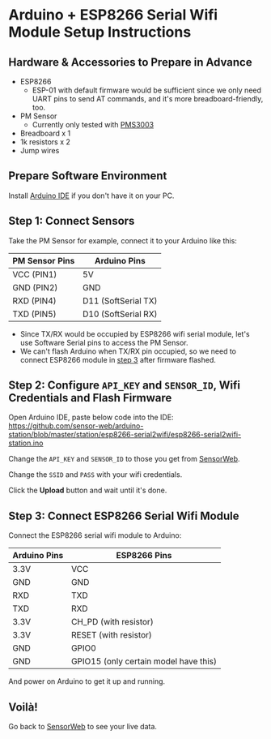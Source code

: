 Arduino + ESP8266 Serial Wifi Module Setup Instructions
=======================================================

## Hardware & Accessories to Prepare in Advance

- ESP8266
    + ESP-01 with default firmware would be sufficient since we only need UART pins to send AT commands, and it's more breadboard-friendly, too.
- PM Sensor
    + Currently only tested with [PMS3003][PMS3003]
- Breadboard x 1
- 1k resistors x 2
- Jump wires

## Prepare Software Environment

Install [Arduino IDE][arduino-download] if you don't have it on your PC.

## Step 1: Connect Sensors

Take the PM Sensor for example, connect it to your Arduino like this:

PM Sensor Pins| Arduino Pins
---------- | ----------
VCC (PIN1) | 5V
GND (PIN2) | GND
RXD (PIN4) | D11 (SoftSerial TX)
TXD (PIN5) | D10 (SoftSerial RX)

* Since TX/RX would be occupied by ESP8266 wifi serial module, let's use Software Serial pins to access the PM Sensor.
* We can't flash Arduino when TX/RX pin occupied, so we need to connect ESP8266 module in [step 3][step-3] after firmware flashed.

## Step 2: Configure `API_KEY` and `SENSOR_ID`, Wifi Credentials and Flash Firmware

Open Arduino IDE, paste below code into the IDE:
https://github.com/sensor-web/arduino-station/blob/master/station/esp8266-serial2wifi/esp8266-serial2wifi-station.ino

Change the `API_KEY` and `SENSOR_ID` to those you get from [SensorWeb][sensorweb].

Change the `SSID` and `PASS` with your wifi credentials.

Click the **Upload** button and wait until it's done.

## Step 3: Connect ESP8266 Serial Wifi Module

Connect the ESP8266 serial wifi module to Arduino:

Arduino Pins| ESP8266 Pins
---- | -----
3.3V | VCC
GND  | GND
RXD  | TXD
TXD  | RXD
3.3V | CH_PD (with resistor)
3.3V | RESET (with resistor)
GND  | GPIO0
GND  | GPIO15 (only certain model have this)

And power on Arduino to get it up and running.

## Voilà!

Go back to [SensorWeb][sensorweb] to see your live data.

[arduino-download]: https://www.arduino.cc/en/Main/Software
[step-3]: #step-3-connect-esp8266-serial-wifi-module
[PMS3003]: https://goo.gl/CIVGjF
[sensorweb]: https://sensorweb.io/pm25/
